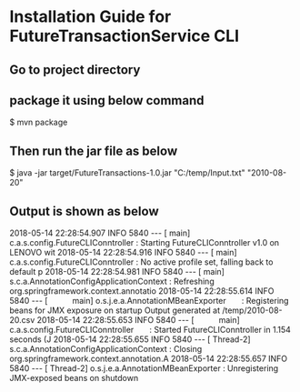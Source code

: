 # Installation Guide for FutureTransactionService CLI
## Go to project directory
## package it using below command
$ mvn package

## Then run the jar file as below
$ java -jar target/FutureTransactions-1.0.jar "C:/temp/Input.txt" "2010-08-20"


## Output is shown as below
2018-05-14 22:28:54.907  INFO 5840 --- [           main] c.a.s.config.FutureCLIConntroller        : Starting FutureCLIConntroller v1.0 on LENOVO wit
2018-05-14 22:28:54.916  INFO 5840 --- [           main] c.a.s.config.FutureCLIConntroller        : No active profile set, falling back to default p
2018-05-14 22:28:54.981  INFO 5840 --- [           main] s.c.a.AnnotationConfigApplicationContext : Refreshing org.springframework.context.annotatio
2018-05-14 22:28:55.614  INFO 5840 --- [           main] o.s.j.e.a.AnnotationMBeanExporter        : Registering beans for JMX exposure on startup
Output generated at /temp/2010-08-20.csv
2018-05-14 22:28:55.653  INFO 5840 --- [           main] c.a.s.config.FutureCLIConntroller        : Started FutureCLIConntroller in 1.154 seconds (J
2018-05-14 22:28:55.655  INFO 5840 --- [       Thread-2] s.c.a.AnnotationConfigApplicationContext : Closing org.springframework.context.annotation.A
2018-05-14 22:28:55.657  INFO 5840 --- [       Thread-2] o.s.j.e.a.AnnotationMBeanExporter        : Unregistering JMX-exposed beans on shutdown
